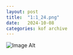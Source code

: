 ```yaml
---
layout:	post
title:	"1:1_24.png"
date:	2024-10-08
categories:	kof archive
---
```


![Image Alt](https://k0f.github.io/assets/1:1_24.png)